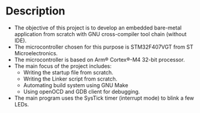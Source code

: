 # Description
 
- The objective of this project is to develop an embedded bare-metal application
 from scratch with GNU cross-compiler tool chain (without IDE).
- The microcontroller chosen for this purpose is STM32F407VGT from ST Microelectronics.
- The microcontroller is based on Arm® Cortex®-M4 32-bit processor.
- The main focus of the project includes:
    - Writing the startup file from scratch.
	- Writing the Linker script from scratch.
	- Automating build system using GNU Make
	- Using openOCD and GDB client for debugging.
- The main program uses the SysTick timer (interrupt mode) to blink a few LEDs.
